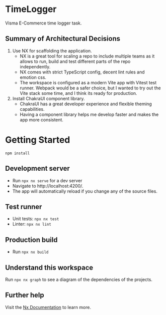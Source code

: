 # TimeLogger

Visma E-Commerce time logger task.

## Summary of Architectural Decisions

1. Use NX for scaffolding the application.
   - NX is a great tool for scaling a repo to include multiple teams as it allows to run, build and test different parts of the repo independently.
   - NX comes with strict TypeScript config, decent lint rules and emotion css.
   - The workspace is configured as a modern Vite app with Vitest test runner. Webpack would be a safer choice, but I wanted to try out the Vite stack some time, and I think its ready for production.
1. Install ChakraUI component library.
   - ChakraUI has a great developer experience and flexible theming capabilities.
   - Having a component library helps me develop faster and makes the app more consistent.

# Getting Started

`npm install`

## Development server

- Run `npx nx serve` for a dev server
- Navigate to http://localhost:4200/.
- The app will automatically reload if you change any of the source files.

## Test runner

- Unit tests: `npx nx test`
- Linter: `npx nx lint`

## Production build

- Run `npx nx build`

## Understand this workspace

Run `npx nx graph` to see a diagram of the dependencies of the projects.

## Further help

Visit the [Nx Documentation](https://nx.dev) to learn more.
